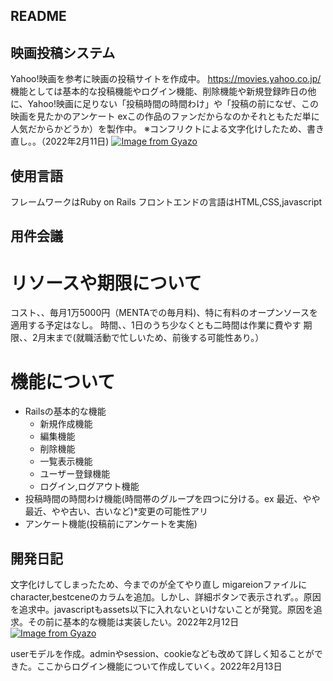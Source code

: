 ## README

## 映画投稿システム
Yahoo!映画を参考に映画の投稿サイトを作成中。 https://movies.yahoo.co.jp/  
機能としては基本的な投稿機能やログイン機能、削除機能や新規登録昨日の他に、Yahoo!映画に足りない「投稿時間の時間わけ」や「投稿の前になぜ、この映画を見たかのアンケート  exこの作品のファンだからなのかそれともただ単に人気だからかどうか）を製作中。
※コンフリクトによる文字化けしたため、書き直し。。（2022年2月11日)
[![Image from Gyazo](https://i.gyazo.com/d3ddaa6a47b5dfe3d8d1a9abbdbcef42.png)](https://gyazo.com/d3ddaa6a47b5dfe3d8d1a9abbdbcef42)　　　

## 使用言語
フレームワークはRuby on Rails フロントエンドの言語はHTML,CSS,javascript

## 用件会議
# リソースや期限について
コスト、、毎月1万5000円（MENTAでの毎月料)、特に有料のオープンソースを適用する予定はなし。
時間、、1日のうち少なくとも二時間は作業に費やす
期限、、2月末まで(就職活動で忙しいため、前後する可能性あり。）

# 機能について
- Railsの基本的な機能
    - 新規作成機能
    - 編集機能
    - 削除機能
    - 一覧表示機能
    - ユーザー登録機能
    - ログイン,ログアウト機能
- 投稿時間の時間わけ機能(時間帯のグループを四つに分ける。ex 最近、やや最近、やや古い、古いなど)*変更の可能性アリ
- アンケート機能(投稿前にアンケートを実施)


## 開発日記
文字化けしてしまったため、今までのが全てやり直し
migareionファイルにcharacter,bestceneのカラムを追加。しかし、詳細ボタンで表示されず。。原因を追求中。javascriptもassets以下に入れないといけないことが発覚。原因を追求。その前に基本的な機能は実装したい。2022年2月12日
[![Image from Gyazo](https://i.gyazo.com/82e478b84c15e7a86bd7e7bf1840b00f.png)](https://gyazo.com/82e478b84c15e7a86bd7e7bf1840b00f)

userモデルを作成。adminやsession、cookieなども改めて詳しく知ることができた。ここからログイン機能について作成していく。2022年2月13日
